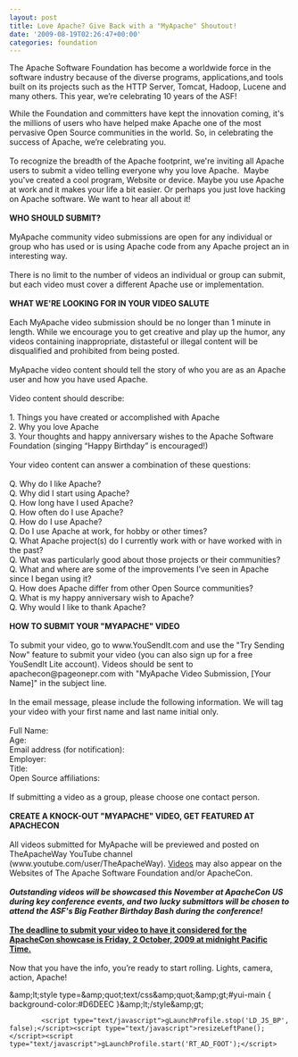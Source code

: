 ```yaml
---
layout: post
title: Love Apache? Give Back with a "MyApache" Shoutout!
date: '2009-08-19T02:26:47+00:00'
categories: foundation
---
```

<div role="main" class="undoreset clearfix" id="message1898410106" style="overflow: visible; visibility: visible;">The
Apache Software Foundation has become a worldwide force in the software
industry because of the diverse programs, applications,and tools built
on its projects such as the HTTP Server, Tomcat, Hadoop, Lucene and
many others. This year, we’re celebrating 10 years of the ASF!<br /><div class="plainMail"><p>While
the Foundation and committers have kept the innovation coming, it's the
millions of users who have helped make Apache one of the most pervasive
Open Source communities in the world. So, in celebrating the success of
Apache, we’re celebrating you. <br /><br />To recognize the breadth of the
Apache footprint, we're inviting all Apache users to submit a video
telling everyone why you love Apache.&nbsp; Maybe you've created a cool
program, Website or device. Maybe you use Apache at work and it makes
your life a bit easier. Or perhaps you just love hacking on Apache
software. We want to hear all about it! <br /><br /><b>WHO SHOULD SUBMIT?<br /></b><br />MyApache
community video submissions are open for any individual or group who
has used or is using Apache code from any Apache project an in
interesting way.<br /><br />There is no limit to the number of videos an
individual or group can submit, but each video must cover a different
Apache use or implementation.<br /><br /><b>WHAT WE'RE LOOKING FOR IN YOUR VIDEO SALUTE<br /></b><br />Each
MyApache video submission should be no longer than 1 minute in length.
While we encourage you to get creative and play up the humor, any
videos containing inappropriate, distasteful or illegal content will be
disqualified and prohibited from being posted.<br /><br />MyApache video content should tell the story of who you are as an Apache user and how you have used Apache. <br /><br />Video content should describe:<br /><br />1. Things you have created or accomplished with Apache<br />2. Why you love Apache<br />3. Your thoughts and happy anniversary wishes to the Apache Software Foundation (singing “Happy Birthday” is encouraged!)<br /><br />Your video content can answer a combination of these questions:<br /><br />Q. Why do I like Apache?<br />Q. Why did I start using Apache? <br />Q. How long have I used Apache?<br />Q. How often do I use Apache?<br />Q. How do I use Apache?<br />Q. Do I use Apache at work, for hobby or other times? <br />Q. What Apache project(s) do I currently work with or have worked with in the past? <br />Q. What was particularly good about those projects or their communities?<br />Q. What and where are some of the improvements I’ve seen in Apache since I began using it?<br />Q. How does Apache differ from other Open Source communities?<br />Q. What is my happy anniversary wish to Apache?<br />Q. Why would I like to thank Apache?<br /><br /><b>HOW TO SUBMIT YOUR &quot;MYAPACHE&quot; VIDEO<br /></b><br />To
submit your video, go to www.YouSendIt.com and use the &quot;Try Sending
Now&quot; feature to submit your video (you can also sign up for a free
YouSendIt Lite account). Videos should be sent to apachecon@pageonepr.com with &quot;MyApache Video Submission, [Your Name]&quot; in the subject line.<br /><br />In
the email message, please include the following information. We will
tag your video with your first name and last name initial only.<br /><br />Full Name:<br />Age:<br />Email address (for notification):<br />Employer:<br />Title:<br />Open Source affiliations:<br /><br />If submitting a video as a group, please choose one contact person.<br /><br /><b>CREATE A KNOCK-OUT &quot;MYAPACHE&quot; VIDEO, GET FEATURED AT APACHECON<br /></b><br />All
videos submitted for MyApache will be previewed and posted on
TheApacheWay YouTube channel (www.youtube.com/user/TheApacheWay).
<a href="http://www.youtube.com/results?search_query=theapachefoundation" title="ASF YouTube channel">Videos</a> may also appear on the Websites of The Apache Software
Foundation and/or ApacheCon.<br /><br /><i><b>Outstanding videos will be
showcased this November at ApacheCon US during key conference events,
and two lucky submittors will be chosen to attend the ASF's Big Feather
Birthday Bash during the conference!</b></i><br /><u><b><br />The deadline to submit your
video to have it considered for the ApacheCon showcase is Friday, 2
October, 2009 at midnight Pacific Time.</b></u><br /><br />Now that you have the info, you’re ready to start rolling. Lights, camera, action, Apache!<br /></p></div></div><noscript>&amp;amp;lt;style type=&amp;amp;quot;text/css&amp;amp;quot;&amp;amp;gt;#yui-main { background-color:#D6DEEC }&amp;amp;lt;/style&amp;amp;gt;</noscript><script type="text/javascript">gLaunchProfile.stop('RT_RP', false);gLaunchProfile.start('RT_BP');gLaunchProfile.start('LD_JS_BP');</script><script type="text/javascript">YAHOO.mc.intl = "us";YAHOO.mc.IM_TOGGLE_STRINGS = {"im_settings_helpurl" : "http://help.yahoo.com/l/us/yahoo/mail/classic/chat/","im_settings_help_toggle" : "1","im_enable_mobile_l10n": "1","im_sign_in": "true","im_time_format_am" : "AM","im_time_format_pm" : "PM","im_date_time_format" : "{M}/{d}/{yy} {h}:{mm} {A}"};if (YAHOO.mc.page.generic) {YAHOO.mc.page.generic.initComposeMenu();}YAHOO.mc.page.BasieSpaceId= "398300973";YAHOO.mc.page.TriggerULT=true;YAHOO.util.Event.onDOMReady(function () {sessionMgr.initSession();sessionMgr.loadFromBookmarks();});var adPrefetch = true;var isAdPrefetched = false;if (document.getElementById("JSMailOptionsLink")) {document.getElementById("JSMailOptionsLink").href = optionObj["JSMailOptionsLink"];}if (document.getElementById("chk_pop_options") || document.getElementById("chk_pop_error") || document.getElementById("option_bad_folder") || document.getElementById("folders_options_spam") || document.getElementById("folders_options_sent") || document.getElementById("spam_edit_options")) {YAHOO.util.Event.addListener(YAHOO.mc.optionsID, "click", displayOptions, optionObj);}YAHOO.namespace("fcue");
                    <!--[if IE 6]>YAHOO.fcue.IE6 = true;<![endif]-->
                    <!--[if IE 7]>YAHOO.fcue.IE7 = true;<![endif]-->
                YAHOO.mc.FCUE_METADATA = {imInit:"1",imSent:"1",fcElap:"1237381719102",fcEcap:"3",fcNag:"",inEcap:"",inElap:""};YAHOO.mc.noCues = false;YAHOO.mc.msgrLoaded = false;YAHOO.mc.loadMsgr = function () {clearTimeout(YAHOO.mc.msgrLoadID);if (hasIM && !YAHOO.mc.msgrLoaded) {YAHOO.mc.msgrLoaded = true;YAHOO.util.Get.script("http://mail.yimg.com/d/combo?/mg/6_1_1/js/im_blue_all.js&/mg/6_1_1/js/us_strings.js&/mg/6_1_1/js/msgr.js");}};YAHOO.util.Event.on(window, "load", YAHOO.mc.loadMsgr);YAHOO.mc.msgrLoadID = setTimeout(YAHOO.mc.loadMsgr, 5000);</script><script type="text/javascript">YAHOO.mc.YM_MessageActionULT = false;YAHOO.util.Event.on("flag0", "click", YAHOO.mc.flag.flagMsg);YAHOO.util.Event.on("encode_select992257875", "change", function(e) {if (!asyncMode) {document.changeEncForm992257875.submit();} else {YAHOO.mc.asyncManager.get(document.changeEncForm992257875.action, "showMessage", document.changeEncForm992257875);}});YAHOO.util.Event.on("domainkeys", "click", function(e) {YAHOO.util.Event.preventDefault(e);window.open(YAHOO.util.Event.getTarget(e).href, "remote", "width=640,height=480,top=100,left=100,resizable=yes");});YAHOO.mc.flagKey = {FLAG_TITLE : "Clear flag",UNFLAG_TITLE : "Flag this message"};YAHOO.util.Event.on("printIcon", "click", function(e) {YAHOO.util.Event.preventDefault(e);var pWin = window.open(YAHOO.util.Event.getTarget(e).href, "Print", "menubar=1,resizable=1,scrollbars=yes,dependent=yes,width=800,height=600");pWin.focus();});YAHOO.mc.shortcuts.init();YAHOO.util.Event.on(["992257875top_forward", "992257875bottom_forward"], "click", forwardAsAttachment);function forwardAsAttachment(e) {if (YAHOO.mc.shortcuts.ctrlKey) {var elTarget = YAHOO.util.Event.getTarget(e);addInput("fA", "1", elTarget.form);}}YAHOO.mc.delConfMsg = "Are you sure you want to permanently delete this message?";frmWarnMsg = "Warning! You are about to send information to someone other than Yahoo! If you do not want anyone outside of Yahoo! to have this information, click \"Cancel\" now.";frmWarnMsg += "\nRemember: Yahoo! will NEVER ask you for your password in an unsolicited phone call or an unsolicited email.";pwdWarnShown = "false";pwdWarnMsg = "Warning! You are about to enter a password in a form that will not be sent to Yahoo!.";pwdWarnMsg += "\nRemember: Yahoo! will NEVER ask you for your password in an unsolicited phone call or an unsolicited email.";lnkWarnMsg = "Warning! It appears that you are about to access a website that has non-standard web address format.";lnkWarnMsg += " Such sites may contain harmful entities such as viruses.";lnkWarnMsg += " We recommend you use extreme caution.";theMainWindow = {showFormWarning: function (msgFrm) {return confirm(frmWarnMsg);},showPasswordWarning: function (msgFrm) {if (pwdWarnShown == "false") {pwdWarnShown = "true";alert(pwdWarnMsg);}},showLinkWarning: function(msgFrm) {return confirm(lnkWarnMsg);}};</script>
            
            
            <script type="text/javascript">gLaunchProfile.stop('LD_JS_BP', false);</script><script type="text/javascript">resizeLeftPane();</script><script type="text/javascript">gLaunchProfile.start('RT_AD_FOOT');</script>
